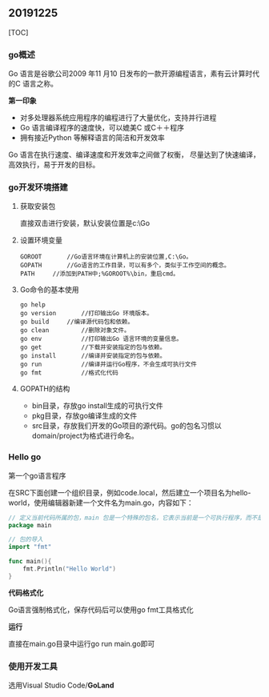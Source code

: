 ## 20191225

[TOC]

### go概述

Go 语言是谷歌公司2009 年11 月10 日发布的一款开源编程语言，素有云计算时代的C 语言之称。

**第一印象**

* 对多处理器系统应用程序的编程进行了大量优化，支持并行进程
* Go 语言编译程序的速度快，可以媲美C 或C＋＋程序
* 拥有接近Python 等解释语言的简洁和开发效率

Go 语言在执行速度、编译速度和开发效率之间做了权衡， 尽量达到了快速编译，高效执行，易于开发的目标。

### go开发环境搭建

1. 获取安装包

   直接双击进行安装，默认安装位置是c:\Go

2. 设置环境变量

   ```shell
   GOROOT		//Go语言环境在计算机上的安装位置,C:\Go。
   GOPATH		//Go语言的工作目录，可以有多个，类似于工作空间的概念。
   PATH		//添加到PATH中;%GOROOT%\bin，重启cmd。
   ```

3. Go命令的基本使用

   ```shell
   go help
   go version		//打印输出Go 环境版本。
   go build		//编译源代码包和依赖。
   go clean 		//删除对象文件。
   go env			//打印输出Go 语言环境的变量信息。
   go get			//下载并安装指定的包与依赖。
   go install		//编译并安装指定的包与依赖。
   go run			//编译并运行Go程序，不会生成可执行文件
   go fmt			//格式化代码
   ```

4. GOPATH的结构
   * bin目录，存放go install生成的可执行文件
   * pkg目录，存放go编译生成的文件
   * src目录，存放我们开发的Go项目的源代码。go的包名习惯以domain/project为格式进行命名。

### Hello go

第一个go语言程序

在SRC下面创建一个组织目录，例如code.local，然后建立一个项目名为hello-world，使用编辑器新建一个文件名为main.go，内容如下：

```go
// 定义当前代码所属的包，main 包是一个特殊的包名，它表示当前是一个可执行程序，而不是一个库
package main

// 包的导入
import "fmt"  

func main(){
	fmt.Println("Hello World")
}
```

**代码格式化**

Go语言强制格式化，保存代码后可以使用go fmt工具格式化

**运行**

直接在main.go目录中运行go run main.go即可

### 使用开发工具

选用Visual Studio Code/**GoLand**

